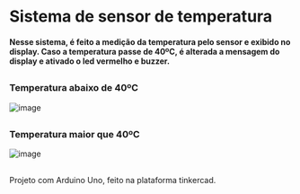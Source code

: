 # Sistema de sensor de temperatura



#### Nesse sistema, é feito a medição da temperatura pelo sensor e exibido no display. Caso a temperatura passe de 40ºC, é alterada a mensagem do display e ativado o led vermelho e buzzer.

##

### Temperatura abaixo de 40ºC
![image](https://github.com/user-attachments/assets/623b8a34-e291-43e9-ada3-2db3b40fa036)

##



### Temperatura maior que 40ºC
![image](https://github.com/user-attachments/assets/cd6bbaef-336e-4aba-b2c7-e49ced3a1130)



##





Projeto com Arduino Uno, feito na plataforma tinkercad.
